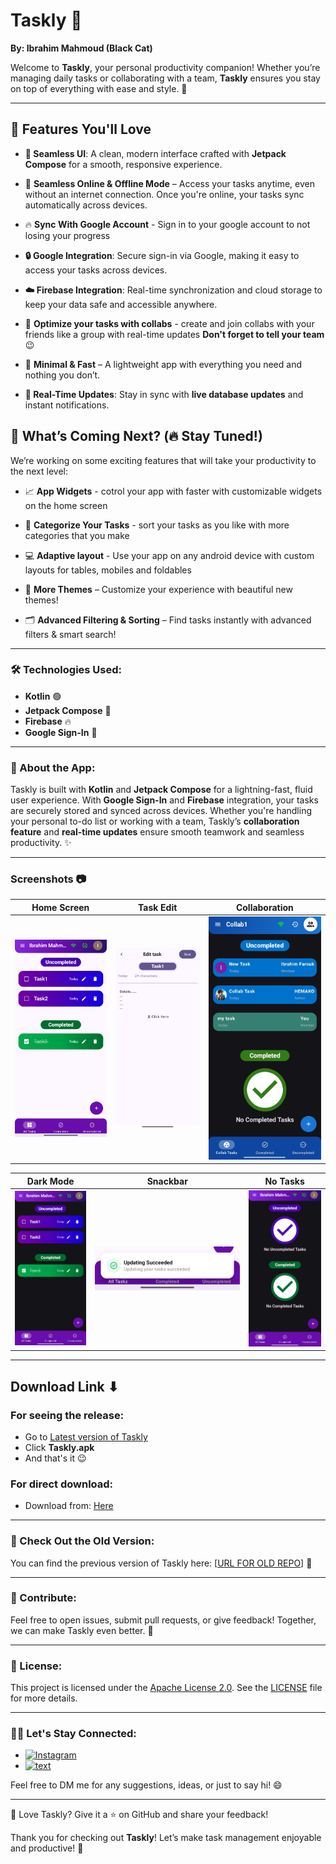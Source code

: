 # Taskly 🚀

**By: Ibrahim Mahmoud (Black Cat)**

Welcome to **Taskly**, your personal productivity companion! Whether you’re managing daily tasks or collaborating with a team, **Taskly** ensures you stay on top of everything with ease and style. 🎯

---

## 🌟 **Features You'll Love**

- **💎 Seamless UI**: A clean, modern interface crafted with **Jetpack Compose** for a smooth, responsive experience.
  
- 📡 **Seamless Online & Offline Mode** – Access your tasks anytime, even without an internet connection. Once you're online, your tasks sync automatically across devices.
  
- 🔥 **Sync With Google Account** - Sign in to your google account to not losing your progress
  
- **🔒 Google Integration**: Secure sign-in via Google, making it easy to access your tasks across devices.
  
- **☁️ Firebase Integration**: Real-time synchronization and cloud storage to keep your data safe and accessible anywhere.
  
- 👥 **Optimize your tasks with collabs** - create and join collabs with your friends like a group with real-time updates **Don't forget to tell your team**😉
  
- 🎯 **Minimal & Fast** – A lightweight app with everything you need and nothing you don’t.
  
- **📲 Real-Time Updates**: Stay in sync with **live database updates** and instant notifications.
  

## 🚀 **What’s Coming Next? (🔥 Stay Tuned!)**

We’re working on some exciting features that will take your productivity to the next level:

- 📈 **App Widgets** - cotrol your app with faster with customizable widgets on the home screen

- 📁 **Categorize Your Tasks** - sort your tasks as you like with more categories that you make

- 💻 **Adaptive layout** - Use your app on any android device with custom layouts for tables, mobiles and foldables

- 🌙 **More Themes** – Customize your experience with beautiful new themes!

- 🗂 **Advanced Filtering & Sorting** – Find tasks instantly with advanced filters & smart search!
---

### 🛠 Technologies Used:

- **Kotlin** 🟢
- **Jetpack Compose** 🖤
- **Firebase** 🔥
- **Google Sign-In** 🔑

---

### 📱 About the App:

Taskly is built with **Kotlin** and **Jetpack Compose** for a lightning-fast, fluid user experience. With **Google Sign-In** and **Firebase** integration, your tasks are securely stored and synced across devices. Whether you're handling your personal to-do list or working with a team, Taskly’s **collaboration feature** and **real-time updates** ensure smooth teamwork and seamless productivity. ✨

---

### Screenshots 📷

| Home Screen | Task Edit | Collaboration |
|------------|--------------|--------------|
| ![Home](Screenshots/lightmode.jpg) | ![Task Edit](Screenshots/taskeditlight.jpg) | ![Collaboration](Screenshots/collabscreen.jpg) |

| Dark Mode | Snackbar | No Tasks |
|----------|--------|--------------|
| ![Dark Mode](Screenshots/homewithtasks.jpg) | ![Snackbar](Screenshots/snackbar.jpg) | ![No Tasks](Screenshots/homenotasks.jpg) |

---

## Download Link ⬇

### **For seeing the release:**
 - Go to [Latest version of Taskly](https://github.com/BIackCatt/Taskly/releases/tag/3.2.2)
 - Click **Taskly.apk**
 - And that's it 😉

### **For direct download:**
 - Download from: [Here](https://github.com/BIackCatt/Taskly/releases/download/3.2.2/Taskly.apk)



---

### 🔗 Check Out the Old Version:

You can find the previous version of Taskly here: [[URL FOR OLD REPO](https://github.com/BIackCatt/Todo-Android-App)] 🔄

---

### 🤝 Contribute:

Feel free to open issues, submit pull requests, or give feedback! Together, we can make Taskly even better. 💬

---

### 📜 License:

This project is licensed under the [Apache License 2.0](https://www.apache.org/licenses/LICENSE-2.0). See the [LICENSE](LICENSE) file for more details.

---

### 👨‍💻 Let's Stay Connected:

 - [![Instagram](https://img.shields.io/badge/Instagram-833AB4?style=for-the-badge&logo=instagram&logoColor=white)](https://www.instagram.com/hemako_m?igsh=dXB5dXBnYmgyaTFh)
 - [![text](https://img.shields.io/badge/LinkedIn-0077B5?style=for-the-badge&logo=linkedin&logoColor=white)](https://eg.linkedin.com/in/ibrahim-mahmoud-1930b3329)
   
 Feel free to DM me for any suggestions, ideas, or just to say hi! 😄
 
---

🎯 Love Taskly? Give it a ⭐ on GitHub and share your feedback!

Thank you for checking out **Taskly**! Let’s make task management enjoyable and productive! 💪

